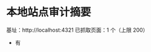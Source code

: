 # 本地站点审计摘要
基址：http://localhost:4321
已抓取页面：1 个（上限 200）

- 有 <title> 的页面：0/1（0.0%）
- 有 meta description 的页面：0/1（0.0%）
- OG/Twitter（≥3项）的页面：0/1（0.0%）
- JSON-LD(结构化数据) 的页面：0/1（0.0%）
- H1 恰好 1 个的页面：0/1（0.0%）
- 站内累计无 ALT 图片：0 张

详见：audit/report.json
